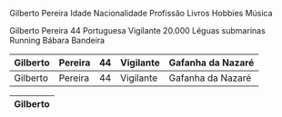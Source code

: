 
Gilberto Pereira Idade Nacionalidade Profissão Livros Hobbies Música 

Gilberto Pereira 44 Portuguesa Vigilante 20.000 Léguas submarinas Running Bábara Bandeira

|   Gilberto  |   Pereira  |   44  |   Vigilante  |   Gafanha da Nazaré  |
| --- | --- | --- | --- | --- |
|  Gilberto   |  Pereira   |  44   |  Vigilante   |  Gafanha da Nazaré   |

|  Gilberto   |
| --- |